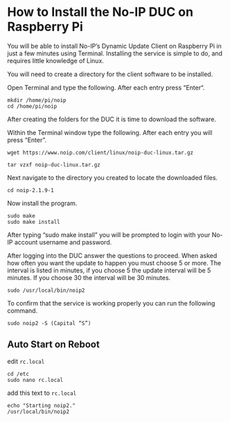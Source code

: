# How to Install the No-IP DUC on Raspberry Pi

You will be able to install No-IP’s Dynamic Update Client on Raspberry Pi in just a few minutes using Terminal. Installing the service is simple to do, and requires little knowledge of Linux.

You will need to create a directory for the client software to be installed.

Open Terminal and type the following. After each entry press “Enter“.   

```
mkdir /home/pi/noip
cd /home/pi/noip
```

After creating the folders for the DUC it is time to download the software.

Within the Terminal window  type the following. After each entry you will press “Enter”.

```
wget https://www.noip.com/client/linux/noip-duc-linux.tar.gz

tar vzxf noip-duc-linux.tar.gz
```

Next navigate to the directory you created to locate the downloaded files.

```
cd noip-2.1.9-1
```

Now install the program.

```
sudo make
sudo make install
```

After typing “sudo make install” you will be prompted to login with your No-IP account username and password.

After logging into the DUC answer the questions to proceed. When asked how often you want the update to happen you must choose 5 or more. The interval is listed in minutes, if you choose 5 the update interval will be 5 minutes. If you choose 30 the interval will be 30 minutes.

```
sudo /usr/local/bin/noip2
```

To confirm that the service is working properly you can run the following command.

```
sudo noip2 ­-S (Capital “S”)
```

## Auto Start on Reboot

edit `rc.local`

```
cd /etc
sudo nano rc.local
```

add this text to `rc.local`

```text
echo "Starting noip2."
/usr/local/bin/noip2
```